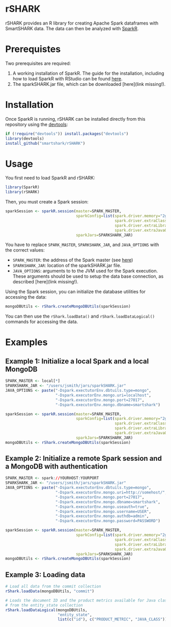 rSHARK
======
rSHARK provides an R library for creating Apache Spark dataframes with SmartSHARK data. The data can then be analyzed with [SparkR](https://spark.apache.org/docs/latest/sparkr.html).

Prerequistes
============
Two prerequisites are required:

1. A working installation of SparkR. The guide for the installation, including how to load SparkR with RStudio can be found [here](https://github.com/apache/spark/tree/master/R).
2. The sparkSHARK.jar file, which can be downloaded [here](link missing!).

Installation
============

Once SparkR is running, rSHARK can be installed directly from this repository using the [devtools](https://cran.r-project.org/web/packages/devtools/index.html):
```R
if (!require("devtools")) install.packages("devtools")
library(devtools)
install_github("smartshark/rSHARK")
```

Usage
=====

You first need to load SparkR and rSHARK:
```R
library(SparkR)
library(rSHARK)
```

Then, you must create a Spark session:
```R
sparkSession <- sparkR.session(master=SPARK_MASTER,
                               sparkConfig=list(spark.driver.memory="2g",
                                                spark.driver.extraClassPath="SPARKSHARK_JAR",
                                                spark.driver.extraLibraryPath="SPARKSHARK_JAR",
                                                spark.driver.extraJavaOptions=JAVA_OPTIONS),
                               sparkJars=SPARKSHARK_JAR)
```

You have to replace `SPARK_MASTER`, `SPARKSHARK_JAR`, and `JAVA_OPTIONS` with the correct values:
- `SPARK_MASTER`: the address of the Spark master (see [here](http://spark.apache.org/docs/latest/submitting-applications.html#master-urls))
- `SPARKSHARK_JAR`: location of the sparkSHARK.jar file.
- `JAVA_OPTIONS`: arguments to to the JVM used for the Spark execution. These arguments should be used to setup the data base connection, as described [here](link missing!).

Using the Spark session, you can initialize the database utilities for accessing the data:
```R
mongoDBUtils <- rShark.createMongoDBUtils(sparkSession)
```

You can then use the `rShark.loadData()` and `rShark.loadDataLogical()` commands for accessing the data. 

Examples
========

Example 1: Initialize a local Spark and a local MongoDB
--------------------------------------------
```R
SPARK_MASTER <- local[*]
SPARKSHARK_JAR <- "/users/jsmith/jars/sparkSHARK.jar"
JAVA_OPTIONS <- paste("-Dspark.exectutorEnv.dbtuils.type=mongo",
                      "-Dspark.executorEnv.mongo.uri=localhost",
                      "-Dspark.executorEnv.mongo.port=27017",
                      "-Dspark.executorEnv.mongo.dbname=smartshark")

sparkSession <- sparkR.session(master=SPARK_MASTER,
                               sparkConfig=list(spark.driver.memory="2g",
                                                spark.driver.extraClassPath=SPARKSHARK_JAR,
                                                spark.driver.extraLibraryPath="SPARKSHARK_JAR",
                                                spark.driver.extraJavaOptions=JAVA_OPTIONS),
                               sparkJars=SPARKSHARK_JAR)
mongoDBUtils <- rShark.createMongoDBUtils(sparkSession)
```

Example 2: Initialize a remote Spark session and a MongoDB with authentication
-----------------------------------------------------------------------------------
```R
SPARK_MASTER <- spark://YOURHOST:YOURPORT
SPARKSHARK_JAR <- "/users/jsmith/jars/sparkSHARK.jar"
JAVA_OPTIONS <- paste("-Dspark.exectutorEnv.dbtuils.type=mongo",
                      "-Dspark.executorEnv.mongo.uri=http://somehost/",
                      "-Dspark.executorEnv.mongo.port=27017",
                      "-Dspark.executorEnv.mongo.dbname=smartshark",
                      "-Dspark.executorEnv.mongo.useauth=true",
                      "-Dspark.executorEnv.mongo.username=USER",
                      "-Dspark.executorEnv.mongo.authdb=admin",
                      "-Dspark.executorEnv.mongo.password=PASSWORD")

sparkSession <- sparkR.session(master=SPARK_MASTER,
                               sparkConfig=list(spark.driver.memory="2g",
                                                spark.driver.extraClassPath=SPARKSHARK_JAR,
                                                spark.driver.extraLibraryPath="SPARKSHARK_JAR",
                                                spark.driver.extraJavaOptions=JAVA_OPTIONS),
                               sparkJars=SPARKSHARK_JAR)
mongoDBUtils <- rShark.createMongoDBUtils(sparkSession)
```

Example 3: Loading data
-----------------------
```R
# Load all data from the commit collection
rShark.loadData(mongoDBUtils, "commit")

# Loads the document ID and the product metrics available for Java classes
# from the entity_state collection
rShark.loadDataLogical(mongoDBUtils,
                       "entity_state",
                       list(c("id"), c("PRODUCT_METRIC", "JAVA_CLASS")))
```


